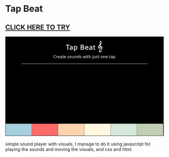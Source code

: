 # Tap Beat


## [CLICK HERE TO TRY](https://thenew-programer.github.io/Tap-beat/)
![record](./media/record.gif)


simple sound player with visuals, I manage to do it using javascript for playing the sounds and moving the visuals, and css and html.
